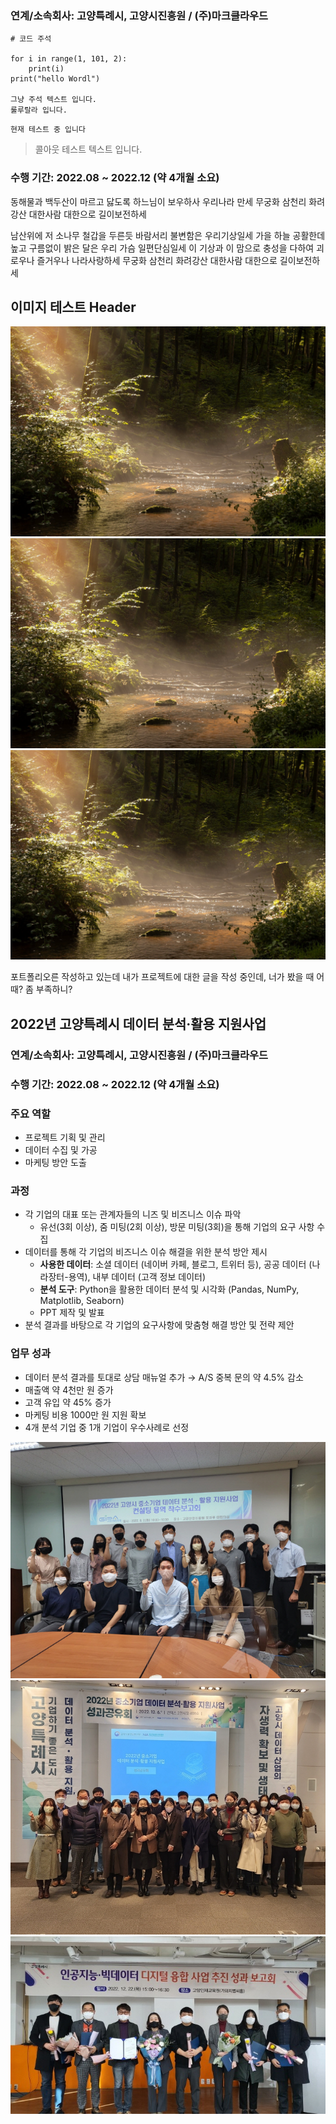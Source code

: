 ### 연계/소속회사: 고양특례시, 고양시진흥원 / (주)마크클라우드

```
# 코드 주석

for i in range(1, 101, 2):
    print(i)
print("hello Wordl")

그냥 주석 텍스트 입니다.
룰루랄라 입니다. 
```


`현재 테스트 중 입니다`

> 콜아웃 테스트 텍스트 입니다. 


### 수행 기간: 2022.08 ~ 2022.12 (약 4개월 소요)
동해물과 백두산이 마르고 닳도록 하느님이 보우하사 우리나라 만세 무궁화 삼천리 화려강산 대한사람 대한으로 길이보전하세

남산위에 저 소나무 철갑을 두른듯 바람서리 불변함은 우리기상일세
가을 하늘 공활한데 높고 구름없이 밝은 달은 우리 가슴 일편단심일세
이 기상과 이 맘으로 충성을 다하여 괴로우나 즐거우나 나라사랑하세
무궁화 삼천리 화려강산 대한사람 대한으로 길이보전하세

## 이미지 테스트 Header

![small-testimage](images/projects/fall.png)
![medium-testimage](images/projects/fall.png)
![large-testimage](images/projects/fall.png)

포트폴리오른 작성하고 있는데 내가 프로젝트에 대한 글을 작성 중인데, 너가 봤을 때 어때? 좀 부족하니?

## 2022년 고양특례시 데이터 분석·활용 지원사업

### 연계/소속회사: 고양특례시, 고양시진흥원 / (주)마크클라우드

### 수행 기간: 2022.08 ~ 2022.12 (약 4개월 소요)

### 주요 역할

- 프로젝트 기획 및 관리
- 데이터 수집 및 가공
- 마케팅 방안 도출

### 과정

- 각 기업의 대표 또는 관계자들의 니즈 및 비즈니스 이슈 파악
    - 유선(3회 이상), 줌 미팅(2회 이상), 방문 미팅(3회)을 통해 기업의 요구 사항 수집
- 데이터를 통해 각 기업의 비즈니스 이슈 해결을 위한 분석 방안 제시
    - **사용한 데이터**: 소셜 데이터 (네이버 카페, 블로그, 트위터 등), 공공 데이터 (나라장터-용역), 내부 데이터 (고객 정보 데이터)
    - **분석 도구**: Python을 활용한 데이터 분석 및 시각화 (Pandas, NumPy, Matplotlib, Seaborn)
    - PPT 제작 및 발표
- 분석 결과를 바탕으로 각 기업의 요구사항에 맞춤형 해결 방안 및 전략 제안

### 업무 성과

- 데이터 분석 결과를 토대로 상담 매뉴얼 추가 → A/S 중복 문의 약 4.5% 감소
- 매출액 약 4천만 원 증가
- 고객 유입 약 45% 증가
- 마케팅 비용 1000만 원 지원 확보
- 4개 분석 기업 중 1개 기업이 우수사례로 선정


![small-testimage](images/projects/2022사업착수보고회.png)
![small-testimage](images/projects/2022성과공유회.png)
![small-testimage](images/projects/2022우수사업성과보고회.png)